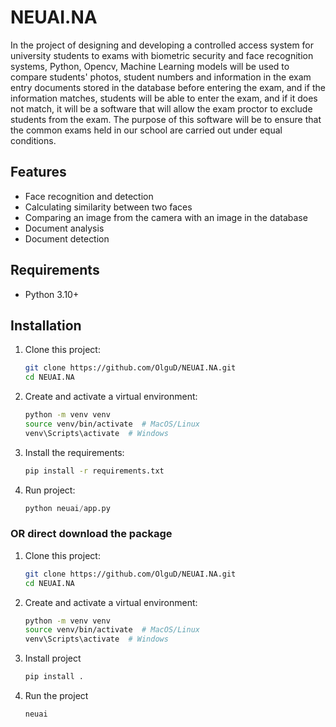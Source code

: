 # NEUAI.NA

In the project of designing and developing a controlled access system for university students to exams with biometric security and face recognition systems, Python, Opencv, Machine Learning models will be used to compare students' photos, student numbers and information in the exam entry documents stored in the database before entering the exam, and if the information matches, students will be able to enter the exam, and if it does not match, it will be a software that will allow the exam proctor to exclude students from the exam. The purpose of this software will be to ensure that the common exams held in our school are carried out under equal conditions.


## Features

- Face recognition and detection
- Calculating similarity between two faces
- Comparing an image from the camera with an image in the database
- Document analysis
- Document detection

## Requirements

- Python 3.10+

## Installation

1. Clone this project:
    ```bash
    git clone https://github.com/OlguD/NEUAI.NA.git
    cd NEUAI.NA
    ```

2. Create and activate a virtual environment:
    ```bash
    python -m venv venv
    source venv/bin/activate  # MacOS/Linux
    venv\Scripts\activate  # Windows
    ```

3. Install the requirements:
    ```bash
    pip install -r requirements.txt
    ```

4. Run project:
    ```python
    python neuai/app.py

### OR direct download the package

1. Clone this project:
    ```bash
    git clone https://github.com/OlguD/NEUAI.NA.git
    cd NEUAI.NA
    ```

2. Create and activate a virtual environment:
    ```bash
    python -m venv venv
    source venv/bin/activate  # MacOS/Linux
    venv\Scripts\activate  # Windows
    ```

3. Install project
    ```bash
    pip install .
    ````

4. Run the project
    ```bash
    neuai
    ```